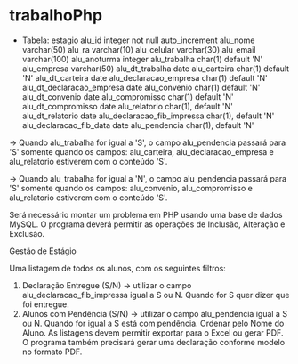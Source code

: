 # trabalhoPhp
- Tabela: estagio
alu_id integer not null auto_increment
alu_nome varchar(50)
alu_ra varchar(10)
alu_celular varchar(30)
alu_email varchar(100)
alu_anoturma integer
alu_trabalha char(1) default 'N'
alu_empresa varchar(50)
alu_dt_trabalha date
alu_carteira char(1) default 'N'
alu_dt_carteira date
alu_declaracao_empresa char(1) default 'N'
alu_dt_declaracao_empresa date
alu_convenio char(1) default 'N'
alu_dt_convenio date
alu_compromisso char(1) default 'N'
alu_dt_compromisso date
alu_relatorio char(1), default 'N'
alu_dt_relatorio date
alu_declaracao_fib_impressa char(1), default 'N'
alu_declaracao_fib_data date
alu_pendencia char(1), default 'N'

-> Quando alu_trabalha for igual a 'S', o campo alu_pendencia passará
para 'S' somente quando os campos: alu_carteira,
alu_declaracao_empresa e alu_relatorio estiverem com o conteúdo 'S'.

-> Quando alu_trabalha for igual a 'N', o campo alu_pendencia passará
para 'S' somente quando os campos: alu_convenio, alu_compromisso
e alu_relatorio estiverem com o conteúdo 'S'.

Será necessário montar um problema em PHP usando uma base de
dados MySQL. O programa deverá permitir as operações de Inclusão,
Alteração e Exclusão.


Gestão de Estágio

Uma listagem de todos os alunos, com os seguintes filtros:
1. Declaração Entregue (S/N) -> utilizar o campo
alu_declaracao_fib_impressa igual a S ou N. Quando for S quer dizer
que foi entregue.
2. Alunos com Pendência (S/N) -> utilizar o campo alu_pendencia igual
a S ou N. Quando for igual a S está com pendência.
Ordenar pelo Nome do Aluno.
As listagens devem permitir exportar para o Excel ou gerar PDF.
O programa também precisará gerar uma declaração conforme modelo
no formato PDF.
